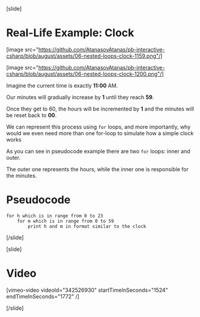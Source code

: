 [slide]
# Real-Life Example: Clock
[image src="https://github.com/AtanasovAtanas/pb-interactive-csharp/blob/august/assets/06-nested-loops-clock-1159.png"/] 

[image src="https://github.com/AtanasovAtanas/pb-interactive-csharp/blob/august/assets/06-nested-loops-clock-1200.png"/]

Imagine the current time is exactly **11:00** AM. 

Our minutes will gradually increase by **1** until they reach **59**. 

Once they get to 60, the hours will be incremented by **1** and the minutes will be reset back to **00**. 

We can represent this process using `for` loops, and more importantly, why would we even need more than one for-loop to simulate how a simple clock works

As you can see in pseudocode example there are two `for` loops: inner and outer.

The outer one represents the hours, while the inner one is responsible for the minutes.

# Pseudocode
```
for h which is in range from 0 to 23
    for m which is in range from 0 to 59
        print h and m in format similar to the clock
```
[/slide]

[slide]
# Video

[vimeo-video videoId="342526930" startTimeInSeconds="1524" endTimeInSeconds="1772" /]

[/slide]